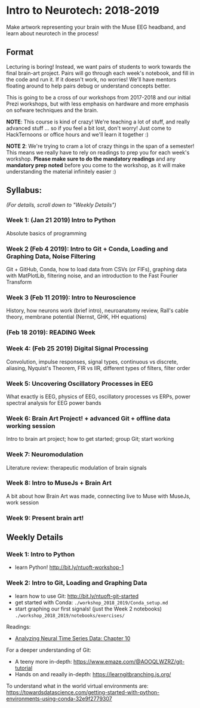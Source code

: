 # Intro to Neurotech: 2018-2019
Make artwork representing your brain with the Muse EEG headband, and learn about neurotech in the process!

## Format
Lecturing is boring! Instead, we want pairs of students to work towards the final brain-art project. Pairs will go through each week's notebook, and fill in the code and run it. If it doesn't work, no worries! We'll have mentors floating around to help pairs debug or understand concepts better.

This is going to be a cross of our workshops from 2017-2018 and our initial Prezi workshops, but with less emphasis on hardware and more emphasis on sofware techniques and the brain.

**NOTE**: This course is kind of crazy! We're teaching a lot of stuff, and really advanced stuff ... so if you feel a bit lost, don't worry! Just come to HackTernoons or office hours and we'll learn it together :)

**NOTE 2**: We're trying to cram a lot of crazy things in the span of a semester! This means we really have to rely on readings to prep you for each week's workshop. **Please make sure to do the mandatory readings** and any **mandatory prep noted** before you come to the workshop, as it will make understanding the material infinitely easier :)

## Syllabus:
*(For details, scroll down to "Weekly Details")*

### Week 1: (Jan 21 2019) Intro to Python
Absolute basics of programming

### Week 2 (Feb 4 2019): Intro to Git + Conda, Loading and Graphing Data, Noise Filtering
Git + GitHub, Conda, how to load data from CSVs (or FIFs), graphing data with MatPlotLib, filtering noise, and an introduction to the Fast Fourier Transform

### Week 3 (Feb 11 2019): Intro to Neuroscience
History, how neurons work (brief intro), neuroanatomy review, Rall's cable theory, membrane potential (Nernst, GHK, HH equations)

### (Feb 18 2019): READING Week

### Week 4: (Feb 25 2019) Digital Signal Processing
Convolution, impulse responses, signal types, continuous vs discrete, aliasing, Nyquist's Theorem, FIR vs IIR, different types of filters, filter
order

### Week 5: Uncovering Oscillatory Processes in EEG
What exactly is EEG, physics of EEG, oscillatory processes vs ERPs, power spectral analysis for EEG power bands

### Week 6: Brain Art Project! + advanced Git + offline data working session
Intro to brain art project; how to get started; group Git; start working

### Week 7: Neuromodulation
Literature review: therapeutic modulation of brain signals

### Week 8: Intro to MuseJs + Brain Art
A bit about how Brain Art was made, connecting live to Muse with MuseJs, work session

### Week 9: Present brain art!

## Weekly Details

### Week 1: Intro to Python
- learn Python! http://bit.ly/ntuoft-workshop-1

### Week 2: Intro to Git, Loading and Graphing Data
- learn how to use Git: http://bit.ly/ntuoft-git-started
- get started with Conda: `./workshop_2018_2019/Conda_setup.md`
- start graphing our first signals! (just the Week 2 notebooks) `./workshop_2018_2019/notebooks/exercises/`

Readings:
- [Analyzing Neural Time Series Data: Chapter 10](./workshop_2018_2019/readings/wk2-cohen2014-chap10.pdf)

For a deeper understanding of Git:
- A teeny more in-depth: https://www.emaze.com/@AOOQLWZRZ/git-tutorial
- Hands on and reaally in-depth: https://learngitbranching.js.org/

To understand what in the world virtual environments are:
https://towardsdatascience.com/getting-started-with-python-environments-using-conda-32e9f2779307

